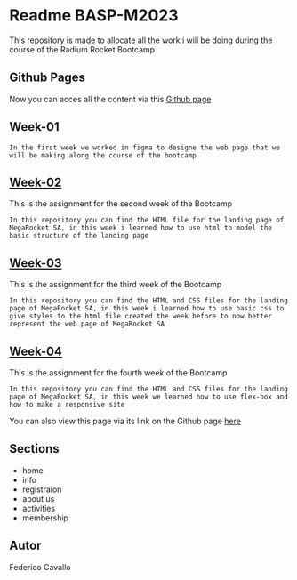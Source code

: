 # Readme BASP-M2023

This repository is made to allocate all the work i will be doing during the course of the Radium Rocket Bootcamp
## Github Pages

Now you can acces all the content via this [Github page](https://cavallofede.github.io/BaSP-2023/)

## Week-01

`In the first week we worked in figma to designe the web page that we will be making along the course of the bootcamp `

## [Week-02](https://github.com/CavalloFede/BaSP-2023/tree/master/Week-02)

This is the assignment for the second week of the Bootcamp

`In this repository you can find the HTML file for the landing page of MegaRocket SA, in this week i learned how to use html to model the basic structure of the landing page`

## [Week-03](https://github.com/CavalloFede/BaSP-2023/tree/master/Week-03)

This is the assignment for the third week of the Bootcamp

`In this repository you can find the HTML and CSS files for the landing page of MegaRocket SA, in this week i learned how to use basic css to give styles to the html file created the week before to now better represent the web page of MegaRocket SA`

## [Week-04](https://github.com/CavalloFede/BaSP-2023/tree/master/Week-04)

This is the assignment for the fourth week of the Bootcamp

`In this repository you can find the HTML and CSS files for the landing page of MegaRocket SA, in this week we learned how to use flex-box and how to make a responsive site`

You can also view this page via its link on the Github page [here](https://cavallofede.github.io/BaSP-2023/Week-04/)

## Sections

* home
* info
* registraion
* about us
* activities
* membership

## Autor

Federico Cavallo
